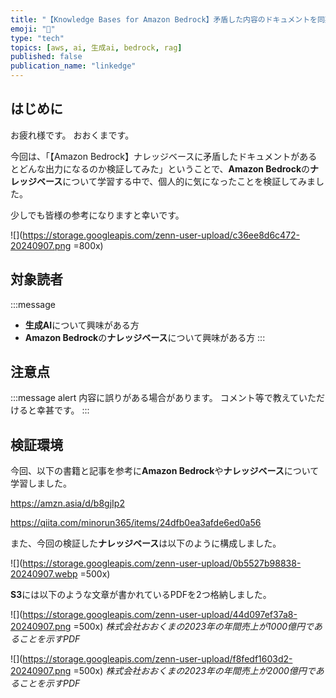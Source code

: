```yaml
---
title: "【Knowledge Bases for Amazon Bedrock】矛盾した内容のドキュメントを同期するとどう出力されるのか検証してみた"
emoji: "🧠"
type: "tech"
topics: [aws, ai, 生成ai, bedrock, rag]
published: false
publication_name: "linkedge"
---
```


## はじめに
お疲れ様です。
おおくまです。

今回は、「【Amazon Bedrock】ナレッジベースに矛盾したドキュメントがあるとどんな出力になるのか検証してみた」ということで、**Amazon Bedrock**の**ナレッジベース**について学習する中で、個人的に気になったことを検証してみました。

少しでも皆様の参考になりますと幸いです。

![](https://storage.googleapis.com/zenn-user-upload/c36ee8d6c472-20240907.png =800x)

## 対象読者
:::message
- **生成AI**について興味がある方
- **Amazon Bedrock**の**ナレッジベース**について興味がある方
:::

## 注意点
:::message alert
内容に誤りがある場合があります。
コメント等で教えていただけると幸甚です。
:::

## 検証環境
今回、以下の書籍と記事を参考に**Amazon Bedrock**や**ナレッジベース**について学習しました。

https://amzn.asia/d/b8gjIp2

https://qiita.com/minorun365/items/24dfb0ea3afde6ed0a56

また、今回の検証した**ナレッジベース**は以下のように構成しました。

![](https://storage.googleapis.com/zenn-user-upload/0b5527b98838-20240907.webp =500x)

**S3**には以下のような文章が書かれているPDFを2つ格納しました。

![](https://storage.googleapis.com/zenn-user-upload/44d097ef37a8-20240907.png =500x)
*株式会社おおくまの2023年の年間売上が1000億円であることを示すPDF*

![](https://storage.googleapis.com/zenn-user-upload/f8fedf1603d2-20240907.png =500x)
*株式会社おおくまの2023年の年間売上が2000億円であることを示すPDF*
